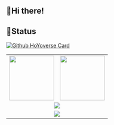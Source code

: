 ## 👋Hi there!

## 🚀Status

<a href='https://github-hv-cards.vercel.app'><img src='https://github-hv-cards.vercel.app/api/card/gi/?uid=819312869&lang=jp&bottom=center' alt='Github HoYoverse Card'></a>

<table>
  <tr>
    <td>
      <img height="120px" src="https://github-readme-status-clone-o843.vercel.app/api?username=suzuuuuu09&show_icons=true&count_private=true&theme=dracula&include_all_commits=true&hide_border=true&bg_color=00000000" />
    </td>
    <td>
      <img height="120px" src="https://github-readme-status-clone-o843.vercel.app/api/top-langs/?username=suzuuuuu09&theme=dracula&count_private=true&layout=compact&hide_border=true&bg_color=00000000" />
    </td>
  </tr>
  <tr>
    <td colspan="2" align="center">
      <img src="https://github-profile-trophy.vercel.app/?username=suzuuuuu09&theme=dracula&column=4&row=2&no-bg=true&no-frame=true" />
    </td>
  </tr>
  <tr>
    <td colspan="2" align="center">
      <img src="https://github-readme-streak-stats-indol-sigma.vercel.app?user=suzuuuuu09&hide_border=true&date_format=%5BY.%5Dn.j&mode=weekly&background=00000000&border=EB5454&theme=dracula" />
    </td>
  </tr>
</table>
